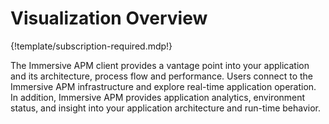 # Visualization Overview

{!template/subscription-required.mdp!}

The Immersive APM client provides a vantage point into your application and its architecture, process flow and performance.  Users connect to the Immersive APM infrastructure and explore real-time application operation.  In addition, Immersive APM provides application analytics, environment status, and insight into your application architecture and run-time behavior. 
